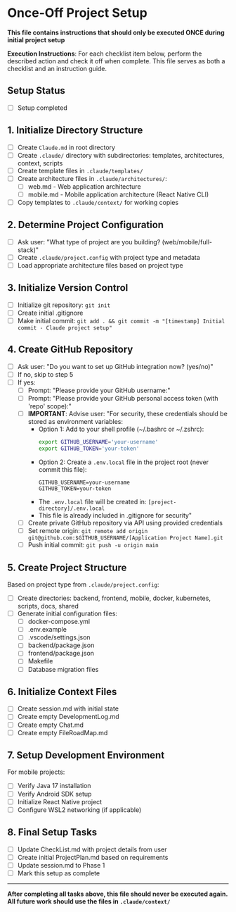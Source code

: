# Once-Off Project Setup

**This file contains instructions that should only be executed ONCE during initial project setup**

**Execution Instructions**: For each checklist item below, perform the described action and check it off when complete. This file serves as both a checklist and an instruction guide.

## Setup Status
- [ ] Setup completed

## 1. Initialize Directory Structure
- [ ] Create `Claude.md` in root directory
- [ ] Create `.claude/` directory with subdirectories: templates, architectures, context, scripts
- [ ] Create template files in `.claude/templates/`
- [ ] Create architecture files in `.claude/architectures/`:
  - [ ] web.md - Web application architecture
  - [ ] mobile.md - Mobile application architecture (React Native CLI)
- [ ] Copy templates to `.claude/context/` for working copies

## 2. Determine Project Configuration
- [ ] Ask user: "What type of project are you building? (web/mobile/full-stack)"
- [ ] Create `.claude/project.config` with project type and metadata
- [ ] Load appropriate architecture files based on project type

## 3. Initialize Version Control
- [ ] Initialize git repository: `git init`
- [ ] Create initial .gitignore
- [ ] Make initial commit: `git add . && git commit -m "[timestamp] Initial commit - Claude project setup"`

## 4. Create GitHub Repository
- [ ] Ask user: "Do you want to set up GitHub integration now? (yes/no)"
- [ ] If no, skip to step 5
- [ ] If yes:
  - [ ] Prompt: "Please provide your GitHub username:"
  - [ ] Prompt: "Please provide your GitHub personal access token (with 'repo' scope):"
  - [ ] **IMPORTANT**: Advise user: "For security, these credentials should be stored as environment variables:
    - Option 1: Add to your shell profile (~/.bashrc or ~/.zshrc):
      ```bash
      export GITHUB_USERNAME='your-username'
      export GITHUB_TOKEN='your-token'
      ```
    - Option 2: Create a `.env.local` file in the project root (never commit this file):
      ```
      GITHUB_USERNAME=your-username
      GITHUB_TOKEN=your-token
      ```
    - The `.env.local` file will be created in: `[project-directory]/.env.local`
    - This file is already included in .gitignore for security"
  - [ ] Create private GitHub repository via API using provided credentials
  - [ ] Set remote origin: `git remote add origin git@github.com:$GITHUB_USERNAME/[Application Project Name].git`
  - [ ] Push initial commit: `git push -u origin main`

## 5. Create Project Structure
Based on project type from `.claude/project.config`:
- [ ] Create directories: backend, frontend, mobile, docker, kubernetes, scripts, docs, shared
- [ ] Generate initial configuration files:
  - [ ] docker-compose.yml
  - [ ] .env.example
  - [ ] .vscode/settings.json
  - [ ] backend/package.json
  - [ ] frontend/package.json
  - [ ] Makefile
  - [ ] Database migration files

## 6. Initialize Context Files
- [ ] Create session.md with initial state
- [ ] Create empty DevelopmentLog.md
- [ ] Create empty Chat.md
- [ ] Create empty FileRoadMap.md

## 7. Setup Development Environment
For mobile projects:
- [ ] Verify Java 17 installation
- [ ] Verify Android SDK setup
- [ ] Initialize React Native project
- [ ] Configure WSL2 networking (if applicable)

## 8. Final Setup Tasks
- [ ] Update CheckList.md with project details from user
- [ ] Create initial ProjectPlan.md based on requirements
- [ ] Update session.md to Phase 1
- [ ] Mark this setup as complete

---
**After completing all tasks above, this file should never be executed again. All future work should use the files in `.claude/context/`**